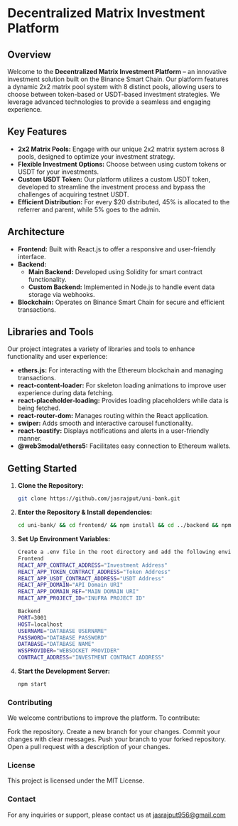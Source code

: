 # Decentralized Matrix Investment Platform

## Overview

Welcome to the **Decentralized Matrix Investment Platform** – an innovative investment solution built on the Binance Smart Chain. Our platform features a dynamic 2x2 matrix pool system with 8 distinct pools, allowing users to choose between token-based or USDT-based investment strategies. We leverage advanced technologies to provide a seamless and engaging experience.

## Key Features

- **2x2 Matrix Pools:** Engage with our unique 2x2 matrix system across 8 pools, designed to optimize your investment strategy.
- **Flexible Investment Options:** Choose between using custom tokens or USDT for your investments.
- **Custom USDT Token:** Our platform utilizes a custom USDT token, developed to streamline the investment process and bypass the challenges of acquiring testnet USDT.
- **Efficient Distribution:** For every $20 distributed, 45% is allocated to the referrer and parent, while 5% goes to the admin.

## Architecture

- **Frontend:** Built with React.js to offer a responsive and user-friendly interface.
- **Backend:**
  - **Main Backend:** Developed using Solidity for smart contract functionality.
  - **Custom Backend:** Implemented in Node.js to handle event data storage via webhooks.
- **Blockchain:** Operates on Binance Smart Chain for secure and efficient transactions.

## Libraries and Tools

Our project integrates a variety of libraries and tools to enhance functionality and user experience:

- **ethers.js:** For interacting with the Ethereum blockchain and managing transactions.
- **react-content-loader:** For skeleton loading animations to improve user experience during data fetching.
- **react-placeholder-loading:** Provides loading placeholders while data is being fetched.
- **react-router-dom:** Manages routing within the React application.
- **swiper:** Adds smooth and interactive carousel functionality.
- **react-toastify:** Displays notifications and alerts in a user-friendly manner.
- **@web3modal/ethers5:** Facilitates easy connection to Ethereum wallets.

## Getting Started

1. **Clone the Repository:**

   ```bash
   git clone https://github.com/jasrajput/uni-bank.git


2. **Enter the Repository & Install dependencies:**

   ```bash
   cd uni-bank/ && cd frontend/ && npm install && cd ../backend && npm install


3. **Set Up Environment Variables:**

   ```bash
   Create a .env file in the root directory and add the following environment variables.
   Frontend
   REACT_APP_CONTRACT_ADDRESS="Investment Address"
   REACT_APP_TOKEN_CONTRACT_ADDRESS="Token Address"
   REACT_APP_USDT_CONTRACT_ADDRESS="USDT Address"
   REACT_APP_DOMAIN="API Domain URI"
   REACT_APP_DOMAIN_REF="MAIN DOMAIN URI"
   REACT_APP_PROJECT_ID="INUFRA PROJECT ID"

   Backend
   PORT=3001
   HOST=localhost
   USERNAME="DATABASE USERNAME"
   PASSWORD="DATABASE PASSWORD"
   DATABASE="DATABASE NAME"
   WSSPROVIDER="WEBSOCKET PROVIDER"
   CONTRACT_ADDRESS="INVESTMENT CONTRACT ADDRESS"

4. **Start the Development Server:**

   ```bash
   npm start


### Contributing
We welcome contributions to improve the platform. To contribute:

Fork the repository.
Create a new branch for your changes.
Commit your changes with clear messages.
Push your branch to your forked repository.
Open a pull request with a description of your changes.


### License
This project is licensed under the MIT License.


### Contact
For any inquiries or support, please contact us at jasrajput956@gmail.com

